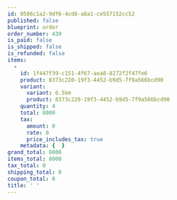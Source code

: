 ```yaml
---
id: 0586c1a2-9df6-4cd8-a8a1-ce557152cc52
published: false
blueprint: order
order_number: 439
is_paid: false
is_shipped: false
is_refunded: false
items:
  -
    id: 1f447f39-c151-4f67-aea8-8272f2f47fe6
    product: 8373c220-19f3-4452-b9d5-7f9a566bcd90
    variant:
      variant: 6.5km
      product: 8373c220-19f3-4452-b9d5-7f9a566bcd90
    quantity: 4
    total: 8000
    tax:
      amount: 0
      rate: 0
      price_includes_tax: true
    metadata: {  }
grand_total: 8000
items_total: 8000
tax_total: 0
shipping_total: 0
coupon_total: 0
title: ' '
---
```

